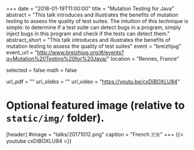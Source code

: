 +++
date = "2018-01-19T11:00:00"
title = "Mutation Testing for Java"
abstract = "This talk introduces and illustrates the benefits of mutation testing to assess the quality of test suites. The intuition of this technique is simple: to determine if a test suite can detect bugs in a program, simply inject bugs in this program and check if the tests can detect them."
abstract_short = "This talk introduces and illustrates the benefits of mutation testing to assess the quality of test suites"
event = "breizhjug"
event_url = "http://www.breizhjug.org/#/events?q=Mutation%20Testing%20for%20Java/"
location = "Rennes, France"

selected = false
math = false

url_pdf = ""
url_slides = ""
url_video = "https://youtu.be/cxDiBOXLU84"

# Optional featured image (relative to `static/img/` folder).
[header]
#image = "talks/20171012.png"
caption = "French :fr:"
+++
{{< youtube cxDiBOXLU84 >}}
